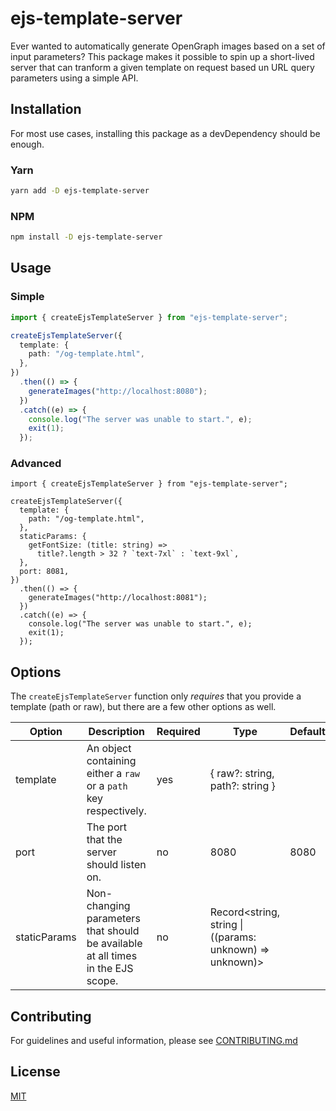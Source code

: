# ejs-template-server

Ever wanted to automatically generate OpenGraph images based on a set of input parameters? This package makes it possible to spin up a short-lived server that can tranform a given template on request based un URL query parameters using a simple API.

## Installation

For most use cases, installing this package as a devDependency should be enough.

### Yarn

```bash
yarn add -D ejs-template-server
```

### NPM

```bash
npm install -D ejs-template-server
```

## Usage

### Simple

```ts
import { createEjsTemplateServer } from "ejs-template-server";

createEjsTemplateServer({
  template: {
    path: "/og-template.html",
  },
})
  .then(() => {
    generateImages("http://localhost:8080");
  })
  .catch((e) => {
    console.log("The server was unable to start.", e);
    exit(1);
  });
```

### Advanced

```tsx
import { createEjsTemplateServer } from "ejs-template-server";

createEjsTemplateServer({
  template: {
    path: "/og-template.html",
  },
  staticParams: {
    getFontSize: (title: string) =>
      title?.length > 32 ? `text-7xl` : `text-9xl`,
  },
  port: 8081,
})
  .then(() => {
    generateImages("http://localhost:8081");
  })
  .catch((e) => {
    console.log("The server was unable to start.", e);
    exit(1);
  });
```

## Options

The `createEjsTemplateServer` function only _requires_ that you provide a template (path or raw), but there are a few other options as well.

| Option       | Description                                                                     | Required | Type                                                     | Default |
| ------------ | ------------------------------------------------------------------------------- | -------- | -------------------------------------------------------- | ------- |
| template     | An object containing either a `raw` or a `path` key respectively.               | yes      | { raw?: string, path?: string }                          |         |
| port         | The port that the server should listen on.                                      | no       | 8080                                                     | 8080    |
| staticParams | Non-changing parameters that should be available at all times in the EJS scope. | no       | Record<string, string \| ((params: unknown) => unknown)> |         |

## Contributing

For guidelines and useful information, please see [CONTRIBUTING.md](https://github.com/SkySails/ejs-template-server/blob/main/CONTRIBUTING.md)

## License

[MIT](https://github.com/SkySails/ejs-template-server/blob/main/LICENSE)
